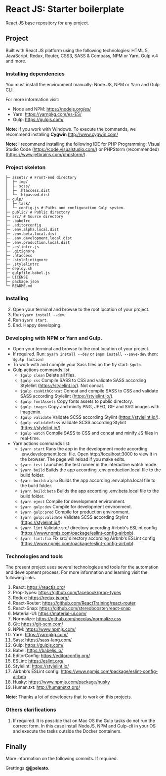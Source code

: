# React JS: Starter boilerplate

React JS base repository for any project.

## Project

Built with React JS platform using the following technologies: HTML 5, JavaScript, Redux, Router, CSS3, SASS & Compass, NPM or Yarn, Gulp v.4 and more.

### Installing dependencies

You must install the environment manually: Node.JS, NPM or Yarn and Gulp CLI.

For more information visit:

- Node and NPM: https://nodejs.org/es/
- Yarn: https://yarnpkg.com/es-ES/
- Gulp: https://gulpjs.com/

**Note:** If you work with Windows. To execute the commands, we recommend installing **Cygwin** http://www.cygwin.com/

**Note:** I recommend installing the following IDE for PHP Programming: Visual Studio Code (https://code.visualstudio.com/) or PHPStorm (recommended) (https://www.jetbrains.com/phpstorm/).

### Project skeleton

```
├─ assets/ # Front-end directory
│  ├─ img/
│  ├─ scss/
│  ├─ .htaccess.dist
│  └─ .htpasswd.dist
├─ gulp/
│  ├─ task/
│  └─ config.js # Paths and configuration Gulp system.
├─ public/ # Public directory
├─ src/ # Source directory
├─ .babelrc
├─ .editorconfig
├─ .env.alpha.local.dist
├─ .env.beta.local.dist
├─ .env.development.local.dist
├─ .env.production.local.dist
├─ .eslintrc.js
├─ .gitignore
├─ .htaccess
├─ .stylelintignore
├─ .stylelintrc
├─ deploy.sh
├─ gulpfile.babel.js
├─ LICENSE
├─ package.json
└─ README.md
```

### Installing

2. Open your terminal and browse to the root location of your project.
3. Run `$yarn install --dev`.
3. Run `$yarn start`.
4. End. Happy developing.

### Developing with NPM or Yarn and Gulp.

- Open your terminal and browse to the root location of your project.
- If required. Run: `$yarn install --dev` or `$npm install --save-dev` then: `$gulp [action]`
- To work with and compile your Sass files on the fly start: `$gulp`
- Gulp actions commands list:
    - `$gulp clean` Delete all files.
    - `$gulp css` Compile SASS to CSS and validate SASS according Stylelint (https://stylelint.io/). Not concat.
    - `$gulp cssWithConcat` Concat and compile SASS to CSS and validate SASS according Stylelint (https://stylelint.io/).
    - `$gulp fontAssets` Copy fonts assets to public directory.
    - `$gulp images` Copy and minify PNG, JPEG, GIF and SVG images with imagemin.
    - `$gulp validate` Validate SCSS according Stylint (https://stylelint.io/).
    - `$gulp validateScss` Validate SCSS according Stylint (https://stylelint.io/).
    - `$gulp watch` Compile SASS to CSS and concat and minify JS files in real-time.
- Yarn actions commands list:
    - `$yarn start` Runs the app in the development mode according .env.development.local file. Open http://localhost:3000 to view it in the browser. The page will reload if you make edits.
    - `$yarn test` Launches the test runner in the interactive watch mode.
    - `$yarn build` Builds the app according .env.production.local file to the build folder.
    - `$yarn build:alpha` Builds the app according .env.alpha.local file to the build folder.
	- `$yarn build:beta` Builds the app according .env.beta.local file to the build folder.
	- `$yarn eject` Compile for development environment.
	- `$yarn gulp:dev` Compile for development environment.
	- `$yarn gulp:prod` Compile for production environment.
	- `$yarn gulp:validate` Validate SCSS according Stylint (https://stylelint.io/).
	- `$yarn lint` Validate src/ directory according Airbnb's ESLint config (https://www.npmjs.com/package/eslint-config-airbnb).
	- `$yarn lint:fix` Fix src/ directory according Airbnb's ESLint config (https://www.npmjs.com/package/eslint-config-airbnb).

### Technologies and tools

The present project uses several technologies and tools for the automation and development process. For more information and learning visit the following links.

1. React: https://reactjs.org/
2. Prop-types: https://github.com/facebook/prop-types
3. Redux: https://redux.js.org/
4. React-Router: https://github.com/ReactTraining/react-router
5. React-Snap: https://github.com/stereobooster/react-snap
6. Material-UI: https://material-ui.com/
7. Normalize: https://github.com/necolas/normalize.css
8. Git: https://git-scm.com/
9. NPM: https://www.npmjs.com/
10. Yarn: https://yarnpkg.com/
11. Sass: https://sass-lang.com/
12. Gulp: https://gulpjs.com/
13. Babel: https://babeljs.io/
14. EditorConfig: https://editorconfig.org/
15. ESLint: https://eslint.org/
16. Stylelint: https://stylelint.io/
17. Airbnb's ESLint config: https://www.npmjs.com/package/eslint-config-airbnb
18. Husky: https://www.npmjs.com/package/husky
19. Human.txt: http://humanstxt.org/

**Note:** Thanks a lot of developers that to work on this projects.

### Others clarifications

1. If required. It is possible that on Mac OS the Gulp tasks do not run the correct form. In this case install NodeJS, NPM and Gulp-cli in your OS and execute the tasks outside the Docker containers.

## Finally

More information on the following commits. If required.

Grettings **@jjpeleato**.
